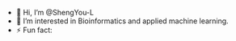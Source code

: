 - 👋 Hi, I’m @ShengYou-L
- 👀 I’m interested in Bioinformatics and applied machine learning.
- ⚡ Fun fact: 

<!---
ShengYou-L/ShengYou-L is a ✨ special ✨ repository because its `README.md` (this file) appears on your GitHub profile.
You can click the Preview link to take a look at your changes.
--->
